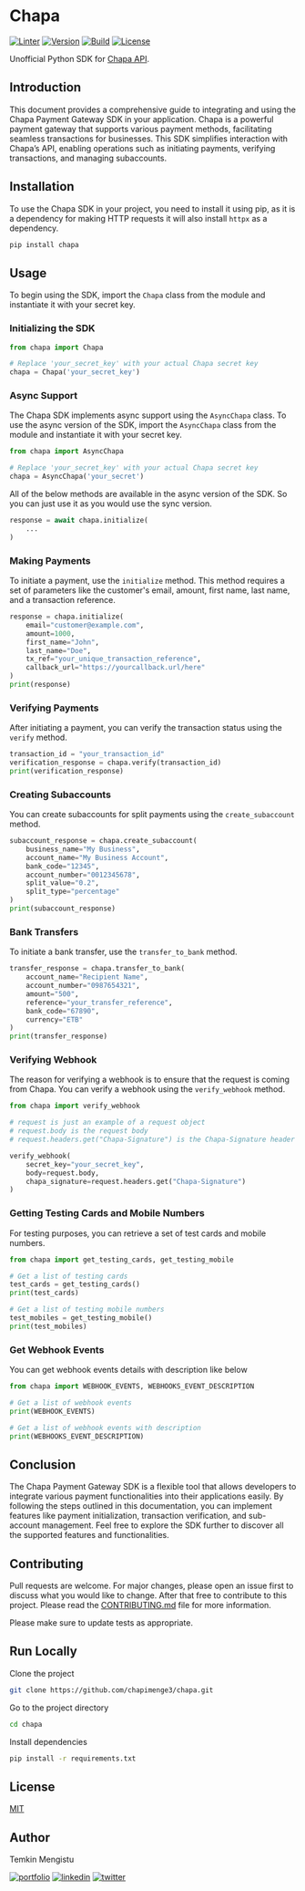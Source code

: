 # Chapa

[![Linter](https://github.com/chapimenge3/chapa/actions/workflows/Linter.yml/badge.svg)](https://github.com/chapimenge3/chapa/actions/workflows/Linter.yml)
[![Version](https://img.shields.io/static/v1?label=version&message=0.0.1&color=green)](https://travis-ci.com/chapimenge3/chapa)
[![Build](https://github.com/chapimenge3/chapa/actions/workflows/Linter.yml/badge.svg)](https://travis-ci.com/chapimenge3/chapa)
[![License](https://img.shields.io/badge/license-MIT-blue.svg)](https://choosealicense.com/licenses/mit)

Unofficial Python SDK for [Chapa API](https://developer.chapa.co/docs).

## Introduction

This document provides a comprehensive guide to integrating and using the Chapa Payment Gateway SDK in your application. Chapa is a powerful payment gateway that supports various payment methods, facilitating seamless transactions for businesses. This SDK simplifies interaction with Chapa’s API, enabling operations such as initiating payments, verifying transactions, and managing subaccounts.

## Installation

To use the Chapa SDK in your project, you need to install it using pip, as it is a dependency for making HTTP requests it will also install `httpx` as a dependency.

```bash
pip install chapa
```

## Usage

To begin using the SDK, import the `Chapa` class from the module and instantiate it with your secret key.

### Initializing the SDK

```python
from chapa import Chapa

# Replace 'your_secret_key' with your actual Chapa secret key
chapa = Chapa('your_secret_key')
```

### Async Support

The Chapa SDK implements async support using the `AsyncChapa` class. To use the async version of the SDK, import the `AsyncChapa` class from the module and instantiate it with your secret key.

```python
from chapa import AsyncChapa

# Replace 'your_secret_key' with your actual Chapa secret key
chapa = AsyncChapa('your_secret')
```

All of the below methods are available in the async version of the SDK. So you can just use it as you would use the sync version.

```python
response = await chapa.initialize(
    ...
)
```

### Making Payments

To initiate a payment, use the `initialize` method. This method requires a set of parameters like the customer's email, amount, first name, last name, and a transaction reference.

```python
response = chapa.initialize(
    email="customer@example.com",
    amount=1000,
    first_name="John",
    last_name="Doe",
    tx_ref="your_unique_transaction_reference",
    callback_url="https://yourcallback.url/here"
)
print(response)
```

### Verifying Payments

After initiating a payment, you can verify the transaction status using the `verify` method.

```python
transaction_id = "your_transaction_id"
verification_response = chapa.verify(transaction_id)
print(verification_response)
```

### Creating Subaccounts

You can create subaccounts for split payments using the `create_subaccount` method.

```python
subaccount_response = chapa.create_subaccount(
    business_name="My Business",
    account_name="My Business Account",
    bank_code="12345",
    account_number="0012345678",
    split_value="0.2",
    split_type="percentage"
)
print(subaccount_response)
```

### Bank Transfers

To initiate a bank transfer, use the `transfer_to_bank` method.

```python
transfer_response = chapa.transfer_to_bank(
    account_name="Recipient Name",
    account_number="0987654321",
    amount="500",
    reference="your_transfer_reference",
    bank_code="67890",
    currency="ETB"
)
print(transfer_response)
```

### Verifying Webhook

The reason for verifying a webhook is to ensure that the request is coming from Chapa. You can verify a webhook using the `verify_webhook` method.

```python
from chapa import verify_webhook

# request is just an example of a request object
# request.body is the request body
# request.headers.get("Chapa-Signature") is the Chapa-Signature header

verify_webhook(
    secret_key="your_secret_key",
    body=request.body,
    chapa_signature=request.headers.get("Chapa-Signature")
)
```

### Getting Testing Cards and Mobile Numbers

For testing purposes, you can retrieve a set of test cards and mobile numbers.

```python
from chapa import get_testing_cards, get_testing_mobile 

# Get a list of testing cards
test_cards = get_testing_cards()
print(test_cards)

# Get a list of testing mobile numbers
test_mobiles = get_testing_mobile()
print(test_mobiles)
```

### Get Webhook Events

You can get webhook events details with description like below

```python
from chapa import WEBHOOK_EVENTS, WEBHOOKS_EVENT_DESCRIPTION

# Get a list of webhook events
print(WEBHOOK_EVENTS)

# Get a list of webhook events with description
print(WEBHOOKS_EVENT_DESCRIPTION)
```

## Conclusion

The Chapa Payment Gateway SDK is a flexible tool that allows developers to integrate various payment functionalities into their applications easily. By following the steps outlined in this documentation, you can implement features like payment initialization, transaction verification, and sub-account management. Feel free to explore the SDK further to discover all the supported features and functionalities.

## Contributing

Pull requests are welcome. For major changes, please open an issue first to discuss what you would like to change. After that free to contribute to this project. Please read the [CONTRIBUTING.md](https://github.com/chapimenge3/chapa/blob/main/CONTRIBUTING.md) file for more information.

Please make sure to update tests as appropriate.

## Run Locally

Clone the project

```bash
git clone https://github.com/chapimenge3/chapa.git
```

Go to the project directory

```bash
cd chapa
```

Install dependencies

```bash
pip install -r requirements.txt
```

## License

[MIT](https://choosealicense.com/licenses/mit/)

## Author

Temkin Mengistu

[![portfolio](https://img.shields.io/badge/my_portfolio-000?style=for-the-badge&logo=ko-fi&logoColor=white)](https://chapimenge.me/)
[![linkedin](https://img.shields.io/badge/linkedin-0A66C2?style=for-the-badge&logo=linkedin&logoColor=white)](https://www.linkedin.com/in/chapimenge/)
[![twitter](https://img.shields.io/badge/twitter-1DA1F2?style=for-the-badge&logo=twitter&logoColor=white)](https://twitter.com/chapimenge3/)
